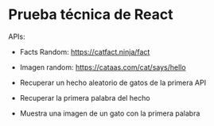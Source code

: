 
# Prueba técnica de React

APIs:
- Facts Random: https://catfact.ninja/fact
- Imagen random: https://cataas.com/cat/says/hello

- Recuperar un hecho aleatorio de gatos de la primera API
- Recuperar la primera palabra del hecho
- Muestra una imagen de un gato con la primera palabra